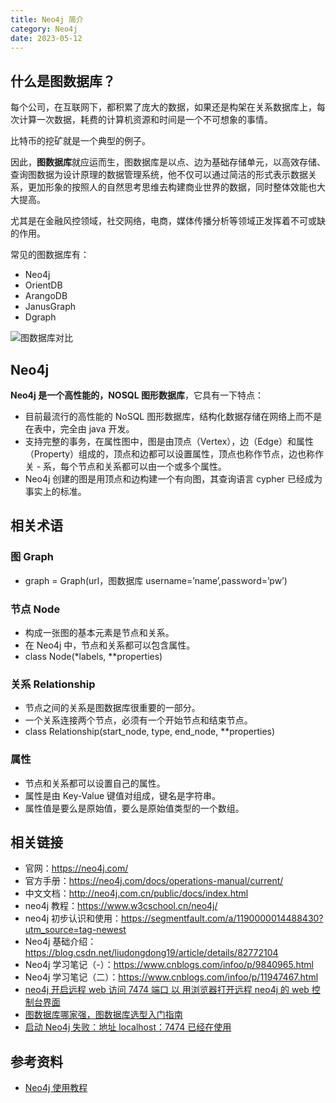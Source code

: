 ```yaml
---
title: Neo4j 简介
category: Neo4j
date: 2023-05-12
---
```


## 什么是图数据库？

每个公司，在互联网下，都积累了庞大的数据，如果还是构架在关系数据库上，每次计算一次数据，耗费的计算机资源和时间是一个不可想象的事情。

比特币的挖矿就是一个典型的例子。

因此，**图数据库**就应运而生，图数据库是以点、边为基础存储单元，以高效存储、查询图数据为设计原理的数据管理系统，他不仅可以通过简洁的形式表示数据关系，更加形象的按照人的自然思考思维去构建商业世界的数据，同时整体效能也大大提高。

尤其是在金融风控领域，社交网络，电商，媒体传播分析等领域正发挥着不可或缺的作用。

常见的图数据库有：

- Neo4j
- OrientDB
- ArangoDB
- JanusGraph
- Dgraph

![图数据库对比](https://pic1.zhimg.com/80/v2-145838e8f9ce54b56d9a8d5757b756d0_720w.webp)

## Neo4j

**Neo4j 是一个高性能的，NOSQL 图形数据库**，它具有一下特点：

- 目前最流行的高性能的 NoSQL 图形数据库，结构化数据存储在网络上而不是在表中，完全由 java 开发。
- 支持完整的事务，在属性图中，图是由顶点（Vertex），边（Edge）和属性（Property）组成的，顶点和边都可以设置属性，顶点也称作节点，边也称作关 - 系，每个节点和关系都可以由一个或多个属性。
- Neo4j 创建的图是用顶点和边构建一个有向图，其查询语言 cypher 已经成为事实上的标准。

## 相关术语

### 图 Graph

- graph = Graph(url，图数据库 username=’name’,password=’pw’)

### 节点 Node

- 构成一张图的基本元素是节点和关系。
- 在 Neo4j 中，节点和关系都可以包含属性。
- class Node(*labels, **properties)

### 关系 Relationship

- 节点之间的关系是图数据库很重要的一部分。
- 一个关系连接两个节点，必须有一个开始节点和结束节点。
- class Relationship(start_node, type, end_node, **properties)

### 属性

- 节点和关系都可以设置自己的属性。
- 属性是由 Key-Value 键值对组成，键名是字符串。
- 属性值是要么是原始值，要么是原始值类型的一个数组。

## 相关链接

- 官网：https://neo4j.com/
- 官方手册：https://neo4j.com/docs/operations-manual/current/
- 中文文档：http://neo4j.com.cn/public/docs/index.html
- neo4j 教程：https://www.w3cschool.cn/neo4j/
- neo4j 初步认识和使用：https://segmentfault.com/a/1190000014488430?utm_source=tag-newest
- Neo4j 基础介绍：https://blog.csdn.net/liudongdong19/article/details/82772104
- Neo4j 学习笔记（-）：https://www.cnblogs.com/infoo/p/9840965.html
- Neo4j 学习笔记（二）：https://www.cnblogs.com/infoo/p/11947467.html
- [neo4j 开启远程 web 访问 7474 端口 以 用浏览器打开远程 neo4j 的 web 控制台界面](https://my.oschina.net/airship/blog/3003268)
- [图数据库哪家强，图数据库选型入门指南](https://baijiahao.baidu.com/s?id=1620612689035884669&wfr=spider&for=pc)
- [启动 Neo4j 失败：地址 localhost：7474 已经在使用](https://codeday.me/bug/20190929/1832633.html)

## 参考资料

- [Neo4j 使用教程](http://www.zhuzongkui.top/neo4j/)